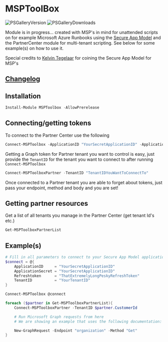 # MSPToolBox

![PSGalleryVersion](https://img.shields.io/powershellgallery/v/MSPToolBox?style=flat-square) ![PSGalleryDownloads](https://img.shields.io/powershellgallery/dt/MSPToolBox?style=flat-square)

Module is in progress... created with MSP's in mind for unattended scripts on for example Microsoft Azure Runbooks using the [Secure App Model](https://www.cyberdrain.com/using-the-secure-app-model-to-connect-to-microsoft-partner-resources/) and the PartnerCenter module for multi-tenant scripting. See below for some example(s) on how to use it.

Special credits to [Kelvin Tegelaar](https://github.com/KelvinTegelaar) for coining the Secure App Model for MSP's

## [Changelog](./CHANGELOG.MD)

## Installation

```powershell
Install-Module MSPToolbox -AllowPrerelease
```

## Connecting/getting tokens

To connect to the Partner Center use the following

```powershell
Connect-MSPToolbox -ApplicationID "YourSecretApplicationID" -ApplicationSecret "YourSecretApplicationID" -RefreshToken "ThatExtremelyLongPeskyRefreshToken" -TenantID "YourTenantID"  
```

Getting a Graph token for Partner tenant you want to control is easy, just provide the ```TenantID``` for the tenant you want to connect to after running ```Connect-MSPToolbox```

```powershell
Connect-MSPToolboxPartner -TenantID "TenantIDYouWantToConnectTo"
```

Once connected to a Partner tenant you are able to forget about tokens, just pass your endpoint, method and body and you are set!

## Getting partner resources

Get a list of all tenants you manage in the Partner Center (get tenant Id's etc.)

```powershell
Get-MSPToolboxPartnerList
```

## Example(s)

```powershell
# Fill in all parameters to connect to your Secure App Model application
$connect = @{
    ApplicationID     = "YourSecretApplicationID"
    ApplicationSecret = "YourSecretApplicationID"
    Refreshtoken      = "ThatExtremelyLongPeskyRefreshToken"
    TenantID          = "YourTenantID"
}

Connect-MSPToolbox @connect

foreach ($partner in Get-MSPToolboxPartnerList){
    Connect-MSPToolboxPartner -TenantID $partner.CustomerId

    # Run Microsoft Graph requests from here
    # We are showing an example that uses the following documentation: https://learn.microsoft.com/en-us/graph/api/organization-get?view=graph-rest-1.0

    New-GraphRequest -Endpoint "organization" -Method "Get"
}
```